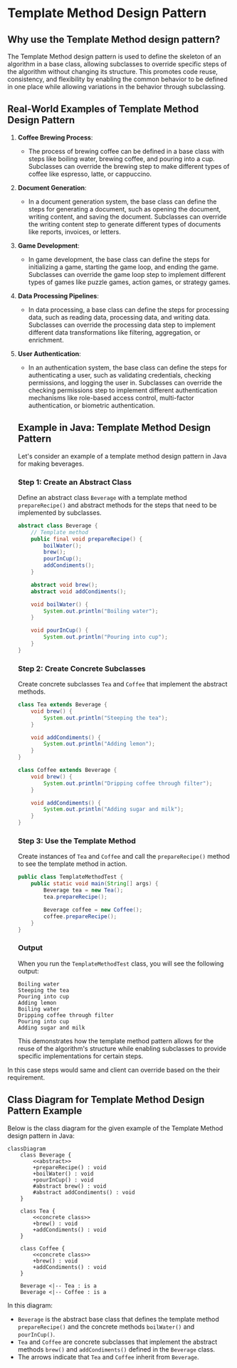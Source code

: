 # Template Method Design Pattern

## Why use the Template Method design pattern?

The Template Method design pattern is used to define the skeleton of an algorithm in a base class, allowing subclasses to override specific steps of the algorithm without changing its structure. This promotes code reuse, consistency, and flexibility by enabling the common behavior to be defined in one place while allowing variations in the behavior through subclassing.

## Real-World Examples of Template Method Design Pattern

1. **Coffee Brewing Process**:
    - The process of brewing coffee can be defined in a base class with steps like boiling water, brewing coffee, and pouring into a cup. Subclasses can override the brewing step to make different types of coffee like espresso, latte, or cappuccino.

2. **Document Generation**:
    - In a document generation system, the base class can define the steps for generating a document, such as opening the document, writing content, and saving the document. Subclasses can override the writing content step to generate different types of documents like reports, invoices, or letters.

3. **Game Development**:
    - In game development, the base class can define the steps for initializing a game, starting the game loop, and ending the game. Subclasses can override the game loop step to implement different types of games like puzzle games, action games, or strategy games.

4. **Data Processing Pipelines**:
    - In data processing, a base class can define the steps for processing data, such as reading data, processing data, and writing data. Subclasses can override the processing data step to implement different data transformations like filtering, aggregation, or enrichment.

5. **User Authentication**:
    - In an authentication system, the base class can define the steps for authenticating a user, such as validating credentials, checking permissions, and logging the user in. Subclasses can override the checking permissions step to implement different authentication mechanisms like role-based access control, multi-factor authentication, or biometric authentication.



    ## Example in Java: Template Method Design Pattern

    Let's consider an example of a template method design pattern in Java for making beverages.

    ### Step 1: Create an Abstract Class

    Define an abstract class `Beverage` with a template method `prepareRecipe()` and abstract methods for the steps that need to be implemented by subclasses.

    ```java
    abstract class Beverage {
        // Template method
        public final void prepareRecipe() {
            boilWater();
            brew();
            pourInCup();
            addCondiments();
        }

        abstract void brew();
        abstract void addCondiments();

        void boilWater() {
            System.out.println("Boiling water");
        }

        void pourInCup() {
            System.out.println("Pouring into cup");
        }
    }
    ```

    ### Step 2: Create Concrete Subclasses

    Create concrete subclasses `Tea` and `Coffee` that implement the abstract methods.

    ```java
    class Tea extends Beverage {
        void brew() {
            System.out.println("Steeping the tea");
        }

        void addCondiments() {
            System.out.println("Adding lemon");
        }
    }

    class Coffee extends Beverage {
        void brew() {
            System.out.println("Dripping coffee through filter");
        }

        void addCondiments() {
            System.out.println("Adding sugar and milk");
        }
    }
    ```

    ### Step 3: Use the Template Method

    Create instances of `Tea` and `Coffee` and call the `prepareRecipe()` method to see the template method in action.

    ```java
    public class TemplateMethodTest {
        public static void main(String[] args) {
            Beverage tea = new Tea();
            tea.prepareRecipe();

            Beverage coffee = new Coffee();
            coffee.prepareRecipe();
        }
    }
    ```

    ### Output

    When you run the `TemplateMethodTest` class, you will see the following output:

    ```
    Boiling water
    Steeping the tea
    Pouring into cup
    Adding lemon
    Boiling water
    Dripping coffee through filter
    Pouring into cup
    Adding sugar and milk
    ```

    This demonstrates how the template method pattern allows for the reuse of the algorithm's structure while enabling subclasses to provide specific implementations for certain steps.



In this case steps would same and client can override based on the their requirement.

## Class Diagram for Template Method Design Pattern Example

Below is the class diagram for the given example of the Template Method design pattern in Java:

```mermaid
classDiagram
    class Beverage {
        <<abstract>>
        +prepareRecipe() : void
        +boilWater() : void
        +pourInCup() : void
        #abstract brew() : void
        #abstract addCondiments() : void
    }

    class Tea {
        <<concrete class>>
        +brew() : void
        +addCondiments() : void
    }

    class Coffee {
        <<concrete class>>
        +brew() : void
        +addCondiments() : void
    }

    Beverage <|-- Tea : is a
    Beverage <|-- Coffee : is a
```

In this diagram:
- `Beverage` is the abstract base class that defines the template method `prepareRecipe()` and the concrete methods `boilWater()` and `pourInCup()`.
- `Tea` and `Coffee` are concrete subclasses that implement the abstract methods `brew()` and `addCondiments()` defined in the `Beverage` class.
- The arrows indicate that `Tea` and `Coffee` inherit from `Beverage`.